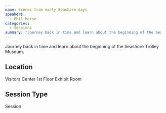 ```yaml
---
name: Scenes from early Seashore days
speakers:
  - Phil Morse
categories:
  - Sessions
summary: "Journey back in time and learn about the beginning of the Seashore Trolley Museum."
---
```


Journey back in time and learn about the beginning of the Seashore Trolley Museum.


## Location

Visitors Center 1st Floor Exhibit Room

## Session Type

Session

